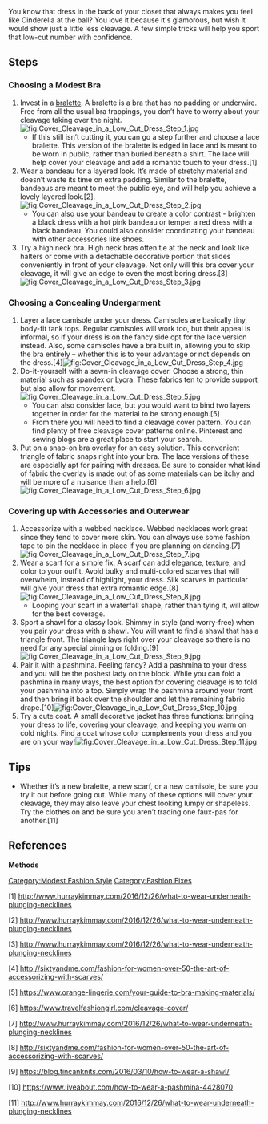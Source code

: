 You know that dress in the back of your closet that always makes you
feel like Cinderella at the ball? You love it because it's glamorous,
but wish it would show just a little less cleavage. A few simple tricks
will help you sport that low-cut number with confidence.

## Steps

### Choosing a Modest Bra

1.  Invest in a [bralette](Wear_a_Bralette "wikilink"). A bralette is a
    bra that has no padding or underwire. Free from all the usual bra
    trappings, you don’t have to worry about your cleavage taking over
    the
    night.![](Cover_Cleavage_in_a_Low_Cut_Dress_Step_1.jpg "fig:Cover_Cleavage_in_a_Low_Cut_Dress_Step_1.jpg")
    -   If this still isn’t cutting it, you can go a step further and
        choose a lace bralette. This version of the bralette is edged in
        lace and is meant to be worn in public, rather than buried
        beneath a shirt. The lace will help cover your cleavage and add
        a romantic touch to your dress.[1]
2.  Wear a bandeau for a layered look. It’s made of stretchy material
    and doesn’t waste its time on extra padding. Similar to the
    bralette, bandeaus are meant to meet the public eye, and will help
    you achieve a lovely layered
    look.[2].![](Cover_Cleavage_in_a_Low_Cut_Dress_Step_2.jpg "fig:Cover_Cleavage_in_a_Low_Cut_Dress_Step_2.jpg")
    -   You can also use your bandeau to create a color contrast -
        brighten a black dress with a hot pink bandeau or temper a red
        dress with a black bandeau. You could also consider coordinating
        your bandeau with other accessories like shoes.
3.  Try a high neck bra. High neck bras often tie at the neck and look
    like halters or come with a detachable decorative portion that
    slides conveniently in front of your cleavage. Not only will this
    bra cover your cleavage, it will give an edge to even the most
    boring
    dress.[3]![](Cover_Cleavage_in_a_Low_Cut_Dress_Step_3.jpg "fig:Cover_Cleavage_in_a_Low_Cut_Dress_Step_3.jpg")

### Choosing a Concealing Undergarment

1.  Layer a lace camisole under your dress. Camisoles are basically
    tiny, body-fit tank tops. Regular camisoles will work too, but their
    appeal is informal, so if your dress is on the fancy side opt for
    the lace version instead. Also, some camisoles have a bra built in,
    allowing you to skip the bra entirely – whether this is to your
    advantage or not depends on the
    dress.[4]![](Cover_Cleavage_in_a_Low_Cut_Dress_Step_4.jpg "fig:Cover_Cleavage_in_a_Low_Cut_Dress_Step_4.jpg")
2.  Do-it-yourself with a sewn-in cleavage cover. Choose a strong, thin
    material such as spandex or Lycra. These fabrics ten to provide
    support but also allow for
    movement.![](Cover_Cleavage_in_a_Low_Cut_Dress_Step_5.jpg "fig:Cover_Cleavage_in_a_Low_Cut_Dress_Step_5.jpg")
    -   You can also consider lace, but you would want to bind two
        layers together in order for the material to be strong
        enough.[5]
    -   From there you will need to find a cleavage cover pattern. You
        can find plenty of free cleavage cover patterns online.
        Pinterest and sewing blogs are a great place to start your
        search.
3.  Put on a snap-on bra overlay for an easy solution. This convenient
    triangle of fabric snaps right into your bra. The lace versions of
    these are especially apt for pairing with dresses. Be sure to
    consider what kind of fabric the overlay is made out of as some
    materials can be itchy and will be more of a nuisance than a
    help.[6]![](Cover_Cleavage_in_a_Low_Cut_Dress_Step_6.jpg "fig:Cover_Cleavage_in_a_Low_Cut_Dress_Step_6.jpg")

### Covering up with Accessories and Outerwear

1.  Accessorize with a webbed necklace. Webbed necklaces work great
    since they tend to cover more skin. You can always use some fashion
    tape to pin the necklace in place if you are planning on
    dancing.[7]![](Cover_Cleavage_in_a_Low_Cut_Dress_Step_7.jpg "fig:Cover_Cleavage_in_a_Low_Cut_Dress_Step_7.jpg")
2.  Wear a scarf for a simple fix. A scarf can add elegance, texture,
    and color to your outfit. Avoid bulky and multi-colored scarves that
    will overwhelm, instead of highlight, your dress. Silk scarves in
    particular will give your dress that extra romantic
    edge.[8]![](Cover_Cleavage_in_a_Low_Cut_Dress_Step_8.jpg "fig:Cover_Cleavage_in_a_Low_Cut_Dress_Step_8.jpg")
    -   Looping your scarf in a waterfall shape, rather than tying it,
        will allow for the best coverage.
3.  Sport a shawl for a classy look. Shimmy in style (and worry-free)
    when you pair your dress with a shawl. You will want to find a shawl
    that has a triangle front. The triangle lays right over your
    cleavage so there is no need for any special pinning or
    folding.[9]![](Cover_Cleavage_in_a_Low_Cut_Dress_Step_9.jpg "fig:Cover_Cleavage_in_a_Low_Cut_Dress_Step_9.jpg")
4.  Pair it with a pashmina. Feeling fancy? Add a pashmina to your dress
    and you will be the poshest lady on the block. While you can fold a
    pashmina in many ways, the best option for covering cleavage is to
    fold your pashmina into a top. Simply wrap the pashmina around your
    front and then bring it back over the shoulder and let the remaining
    fabric
    drape.[10]![](Cover_Cleavage_in_a_Low_Cut_Dress_Step_10.jpg "fig:Cover_Cleavage_in_a_Low_Cut_Dress_Step_10.jpg")
5.  Try a cute coat. A small decorative jacket has three functions:
    bringing your dress to life, covering your cleavage, and keeping you
    warm on cold nights. Find a coat whose color complements your dress
    and you are on your
    way!![](Cover_Cleavage_in_a_Low_Cut_Dress_Step_11.jpg "fig:Cover_Cleavage_in_a_Low_Cut_Dress_Step_11.jpg")

## Tips

-   Whether it’s a new bralette, a new scarf, or a new camisole, be sure
    you try it out before going out. While many of these options will
    cover your cleavage, they may also leave your chest looking lumpy or
    shapeless. Try the clothes on and be sure you aren’t trading one
    faux-pas for another.[11]

## References

__Methods__

[Category:Modest Fashion
Style](Category:Modest_Fashion_Style "wikilink") [Category:Fashion
Fixes](Category:Fashion_Fixes "wikilink")

[1] <http://www.hurraykimmay.com/2016/12/26/what-to-wear-underneath-plunging-necklines>

[2] <http://www.hurraykimmay.com/2016/12/26/what-to-wear-underneath-plunging-necklines>

[3] <http://www.hurraykimmay.com/2016/12/26/what-to-wear-underneath-plunging-necklines>

[4] <http://sixtyandme.com/fashion-for-women-over-50-the-art-of-accessorizing-with-scarves/>

[5] <https://www.orange-lingerie.com/your-guide-to-bra-making-materials/>

[6] <https://www.travelfashiongirl.com/cleavage-cover/>

[7] <http://www.hurraykimmay.com/2016/12/26/what-to-wear-underneath-plunging-necklines>

[8] <http://sixtyandme.com/fashion-for-women-over-50-the-art-of-accessorizing-with-scarves/>

[9] <https://blog.tincanknits.com/2016/03/10/how-to-wear-a-shawl/>

[10] <https://www.liveabout.com/how-to-wear-a-pashmina-4428070>

[11] <http://www.hurraykimmay.com/2016/12/26/what-to-wear-underneath-plunging-necklines>